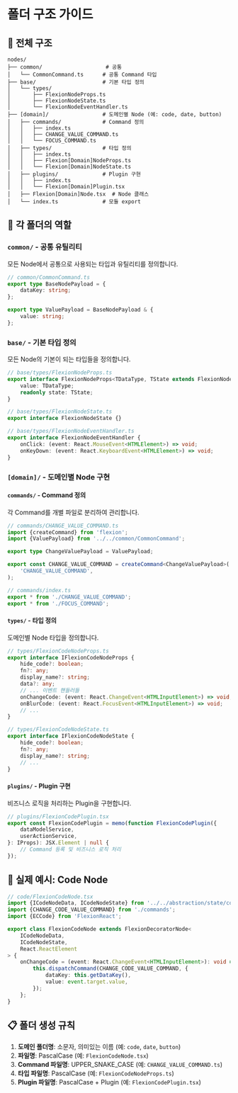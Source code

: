 # 폴더 구조 가이드

## 📁 전체 구조

```
nodes/
├── common/                    # 공통
│   └── CommonCommand.ts      # 공통 Command 타입
├── base/                     # 기본 타입 정의
│   └── types/
│       ├── FlexionNodeProps.ts
│       ├── FlexionNodeState.ts
│       └── FlexionNodeEventHandler.ts
├── [domain]/                 # 도메인별 Node (예: code, date, button)
│   ├── commands/             # Command 정의
│   │   ├── index.ts
│   │   ├── CHANGE_VALUE_COMMAND.ts
│   │   └── FOCUS_COMMAND.ts
│   ├── types/                # 타입 정의
│   │   ├── index.ts
│   │   ├── Flexion[Domain]NodeProps.ts
│   │   └── Flexion[Domain]NodeState.ts
│   ├── plugins/              # Plugin 구현
│   │   ├── index.ts
│   │   └── Flexion[Domain]Plugin.tsx
│   ├── Flexion[Domain]Node.tsx  # Node 클래스
│   └── index.ts              # 모듈 export
```

## 🎯 각 폴더의 역할

### `common/` - 공통 유틸리티
모든 Node에서 공통으로 사용되는 타입과 유틸리티를 정의합니다.

```typescript
// common/CommonCommand.ts
export type BaseNodePayload = {
    dataKey: string;
};

export type ValuePayload = BaseNodePayload & {
    value: string;
};
```

### `base/` - 기본 타입 정의
모든 Node의 기본이 되는 타입들을 정의합니다.

```typescript
// base/types/FlexionNodeProps.ts
export interface FlexionNodeProps<TDataType, TState extends FlexionNodeState> {
    value: TDataType;
    readonly state: TState;
}

// base/types/FlexionNodeState.ts
export interface FlexionNodeState {}

// base/types/FlexionNodeEventHandler.ts
export interface FlexionNodeEventHandler {
    onClick: (event: React.MouseEvent<HTMLElement>) => void;
    onKeyDown: (event: React.KeyboardEvent<HTMLElement>) => void;
}
```

### `[domain]/` - 도메인별 Node 구현

#### `commands/` - Command 정의
각 Command를 개별 파일로 분리하여 관리합니다.

```typescript
// commands/CHANGE_VALUE_COMMAND.ts
import {createCommand} from 'flexion';
import {ValuePayload} from '../../common/CommonCommand';

export type ChangeValuePayload = ValuePayload;

export const CHANGE_VALUE_COMMAND = createCommand<ChangeValuePayload>(
    'CHANGE_VALUE_COMMAND',
);

// commands/index.ts
export * from './CHANGE_VALUE_COMMAND';
export * from './FOCUS_COMMAND';
```

#### `types/` - 타입 정의
도메인별 Node 타입을 정의합니다. 

```typescript
// types/FlexionCodeNodeProps.ts
export interface IFlexionCodeNodeProps {
    hide_code?: boolean;
    fn?: any;
    display_name?: string;
    data?: any;
    // ... 이벤트 핸들러들
    onChangeCode: (event: React.ChangeEvent<HTMLInputElement>) => void;
    onBlurCode: (event: React.FocusEvent<HTMLInputElement>) => void;
    // ...
}

// types/FlexionCodeNodeState.ts
export interface IFlexionCodeNodeState {
    hide_code?: boolean;
    fn?: any;
    display_name?: string;
    // ...
}
```

#### `plugins/` - Plugin 구현
비즈니스 로직을 처리하는 Plugin을 구현합니다.

```typescript
// plugins/FlexionCodePlugin.tsx
export const FlexionCodePlugin = memo(function FlexionCodePlugin({
    dataModelService,
    userActionService,
}: IProps): JSX.Element | null {
    // Command 등록 및 비즈니스 로직 처리
});
```

## 🔄 실제 예시: Code Node

```typescript
// code/FlexionCodeNode.tsx
import {ICodeNodeData, ICodeNodeState} from '../../abstraction/state/code';
import {CHANGE_CODE_VALUE_COMMAND} from './commands';
import {ECCode} from 'FlexionReact';

export class FlexionCodeNode extends FlexionDecoratorNode<
    ICodeNodeData,
    ICodeNodeState,
    React.ReactElement
> {
    onChangeCode = (event: React.ChangeEvent<HTMLInputElement>): void => {
        this.dispatchCommand(CHANGE_CODE_VALUE_COMMAND, {
            dataKey: this.getDataKey(),
            value: event.target.value,
        });
    };
}
```

## 📋 폴더 생성 규칙

1. **도메인 폴더명**: 소문자, 의미있는 이름 (예: `code`, `date`, `button`)
2. **파일명**: PascalCase (예: `FlexionCodeNode.tsx`)
3. **Command 파일명**: UPPER_SNAKE_CASE (예: `CHANGE_VALUE_COMMAND.ts`)
4. **타입 파일명**: PascalCase (예: `FlexionCodeNodeProps.ts`)
5. **Plugin 파일명**: PascalCase + Plugin (예: `FlexionCodePlugin.tsx`)
